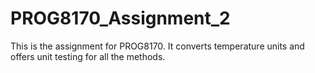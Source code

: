 # PROG8170_Assignment_2
This is the assignment for PROG8170.
It converts temperature units and offers unit testing for all the methods. 
